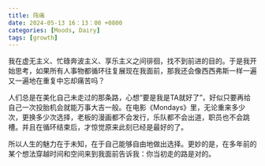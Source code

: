 ```yaml
---
title: 阵痛
date: 2024-05-13 16：13：00 +0800 
categories: [Moods, Dairy] 
tags: [growth]
---
```

我在虚无主义、忙碌奔波主义、享乐主义之间徘徊，找不到前进的目的。于是我开始思考，如果所有人事物都循环往复展现在我面前，那我还会像西西弗斯一样一遍又一遍地在重复中忘却痛苦吗？

人们总是在美化自己未走过的那条路，心想“要是我是TA就好了”，好似只要再给自己一次投胎机会就能万事大吉一般。在电影《Mondays》里，无论重来多少次，更换多少次选择，老板的漫画都不会发行，乐队都不会出道，职员也不会跳槽。并且在循环结束后，才惊觉原来此刻已经是最好的了。

所以人生的魅力在于未知，在于自己能够自由地做出选择。更妙的是，在多年前的某个想法穿越时间和空间来到我面前告诉我：你当初走的路是对的。